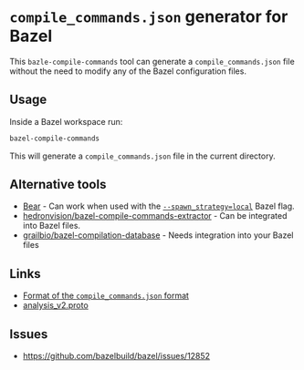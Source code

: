 # `compile_commands.json` generator for Bazel

This `bazle-compile-commands` tool can generate a `compile_commands.json` file
without the need to modify any of the Bazel configuration files.

## Usage

Inside a Bazel workspace run:

```sh
bazel-compile-commands
```

This will generate a `compile_commands.json` file in the current directory.

## Alternative tools

- [Bear](https://github.com/rizsotto/Bear) - Can work when used with the [`--spawn_strategy=local`](https://docs.bazel.build/versions/main/user-manual.html#flag--spawn_strategy) Bazel flag.
- [hedronvision/bazel-compile-commands-extractor](https://github.com/hedronvision/bazel-compile-commands-extractor) - Can be integrated into Bazel files.
- [grailbio/bazel-compilation-database](https://github.com/grailbio/bazel-compilation-database) - Needs integration into your Bazel files

## Links

- [Format of the `compile_commands.json` format](https://clang.llvm.org/docs/JSONCompilationDatabase.html)
- [analysis_v2.proto](https://github.com/bazelbuild/bazel/blob/master/src/main/protobuf/analysis_v2.proto)

## Issues

- https://github.com/bazelbuild/bazel/issues/12852
